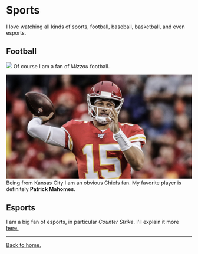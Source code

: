 
# Sports
I love watching all kinds of sports, football, baseball, basketball, and even esports.

## Football
![](https://a.espncdn.com/media/motion/2019/0907/dm_190907_KELLY_BRYANT_HAVE_A_DAY/dm_190907_KELLY_BRYANT_HAVE_A_DAY.jpg)
Of course I am a fan of *Mizzou* football.

![](https://github.com/EthanJ11/Final-Project/blob/master/mahomes.jpg?raw=true)
Being from Kansas City I am an obvious Chiefs fan. My favorite player is definitely **Patrick Mahomes**. 

## Esports
I am a big fan of esports, in particular *Counter Strike*. I'll explain it more [here.](https://github.com/EthanJ11/Final-Project/blob/master/esports.md)

---
[Back to home.](https://github.com/EthanJ11/Final-Project)
